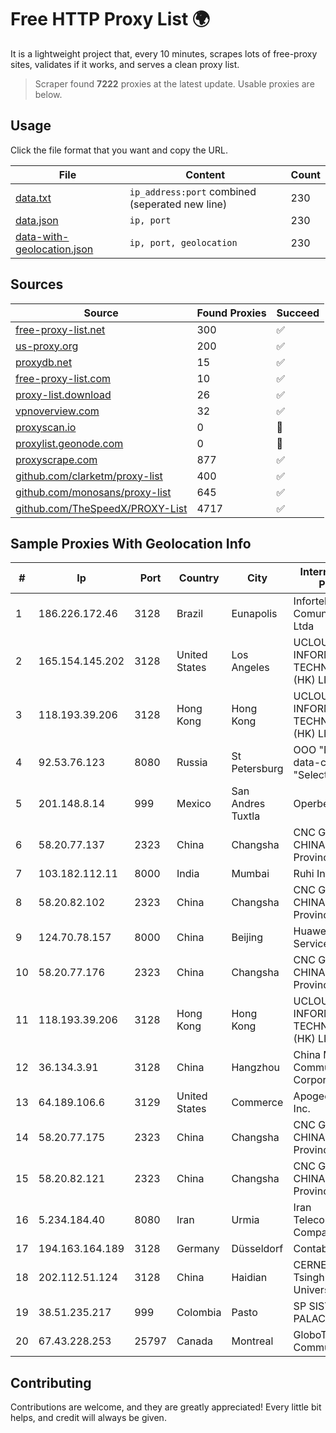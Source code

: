 
# Free HTTP Proxy List 🌍

It is a lightweight project that, every 10 minutes, scrapes lots of free-proxy sites, validates if it works, and serves a clean proxy list.


> Scraper found **7222** proxies at the latest update. Usable proxies are below.

## Usage

Click the file format that you want and copy the URL.


|File|Content|Count|
|----|-------|-----|
|[data.txt](https://raw.githubusercontent.com/themiralay/Proxy-List-World/master/data.txt)|`ip_address:port` combined (seperated new line)|230|
|[data.json](https://raw.githubusercontent.com/themiralay/Proxy-List-World/master/data.json)|`ip, port`|230|
|[data-with-geolocation.json](https://raw.githubusercontent.com/themiralay/Proxy-List-World/master/data-with-geolocation.json)|`ip, port, geolocation`|230|

## Sources

|Source|Found Proxies|Succeed|
|------|-------------|-------|
|[free-proxy-list.net](https://free-proxy-list.net)|300|✅|
|[us-proxy.org](https://www.us-proxy.org)|200|✅|
|[proxydb.net](http://proxydb.net)|15|✅|
|[free-proxy-list.com](https://free-proxy-list.com/?page=&port=&type%5B%5D=http&type%5B%5D=https&up_time=0&search=Search)|10|✅|
|[proxy-list.download](https://www.proxy-list.download/HTTP)|26|✅|
|[vpnoverview.com](https://vpnoverview.com/privacy/anonymous-browsing/free-proxy-servers)|32|✅|
|[proxyscan.io](https://www.proxyscan.io)|0|🚫|
|[proxylist.geonode.com](https://proxylist.geonode.com/api/proxy-list?limit=300&page=1&sort_by=lastChecked&sort_type=desc&protocols=http,https)|0|🚫|
|[proxyscrape.com](https://api.proxyscrape.com/v2/?request=displayproxies&protocol=http&timeout=10000&country=all&ssl=all&anonymity=all)|877|✅|
|[github.com/clarketm/proxy-list](https://raw.githubusercontent.com/clarketm/proxy-list/master/proxy-list-raw.txt)|400|✅|
|[github.com/monosans/proxy-list](https://raw.githubusercontent.com/monosans/proxy-list/main/proxies/http.txt)|645|✅|
|[github.com/TheSpeedX/PROXY-List](https://raw.githubusercontent.com/TheSpeedX/PROXY-List/master/http.txt)|4717|✅|


## Sample Proxies With Geolocation Info

|#|Ip|Port|Country|City|Internet Service Provider|
|-|--|----|-------|----|-------------------------|
|1|186.226.172.46|3128|Brazil|Eunapolis|Infortel Comunicacoes Ltda|
|2|165.154.145.202|3128|United States|Los Angeles|UCLOUD INFORMATION TECHNOLOGY (HK) LIMITED|
|3|118.193.39.206|3128|Hong Kong|Hong Kong|UCLOUD INFORMATION TECHNOLOGY (HK) LIMITED|
|4|92.53.76.123|8080|Russia|St Petersburg|OOO "Network of data-centers "Selectel"|
|5|201.148.8.14|999|Mexico|San Andres Tuxtla|Operbes|
|6|58.20.77.137|2323|China|Changsha|CNC Group CHINA169 Hunan Province Network|
|7|103.182.112.11|8000|India|Mumbai|Ruhi Infotech|
|8|58.20.82.102|2323|China|Changsha|CNC Group CHINA169 Hunan Province Network|
|9|124.70.78.157|8000|China|Beijing|Huawei Cloud Service data center|
|10|58.20.77.176|2323|China|Changsha|CNC Group CHINA169 Hunan Province Network|
|11|118.193.39.206|3128|Hong Kong|Hong Kong|UCLOUD INFORMATION TECHNOLOGY (HK) LIMITED|
|12|36.134.3.91|3128|China|Hangzhou|China Mobile Communications Corporation|
|13|64.189.106.6|3129|United States|Commerce|Apogee Telecom Inc.|
|14|58.20.77.175|2323|China|Changsha|CNC Group CHINA169 Hunan Province Network|
|15|58.20.82.121|2323|China|Changsha|CNC Group CHINA169 Hunan Province Network|
|16|5.234.184.40|8080|Iran|Urmia|Iran Telecommunication Company PJS|
|17|194.163.164.189|3128|Germany|Düsseldorf|Contabo GmbH|
|18|202.112.51.124|3128|China|Haidian|CERNET2 IX at Tsinghua University|
|19|38.51.235.217|999|Colombia|Pasto|SP SISTEMAS PALACIOS LTDA|
|20|67.43.228.253|25797|Canada|Montreal|GloboTech Communications|



## Contributing

Contributions are welcome, and they are greatly appreciated! Every
little bit helps, and credit will always be given.

